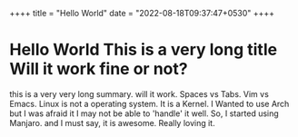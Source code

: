 ++++
title = "Hello World"
date = "2022-08-18T09:37:47+0530"
++++

# Hello World This is a very long title Will it work fine or not?

this is a very very long summary. will it work. Spaces vs Tabs. Vim vs Emacs. 
Linux is not a operating system. It is a Kernel. I Wanted to use Arch but I was afraid it I may not be able to 'handle' it well.
So, I started using Manjaro. and I must say, it is awesome. Really loving it.
